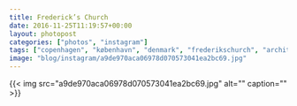 ```yaml
---
title: Frederick’s Church
date: 2016-11-25T11:19:57+00:00
layout: photopost
categories: ["photos", "instagram"]
tags: ["copenhagen", "københavn", "denmark", "frederikschurch", "architecture"]
image: "blog/instagram/a9de970aca06978d070573041ea2bc69.jpg"
---
```


{{< img src="a9de970aca06978d070573041ea2bc69.jpg" alt="" caption="" >}}



